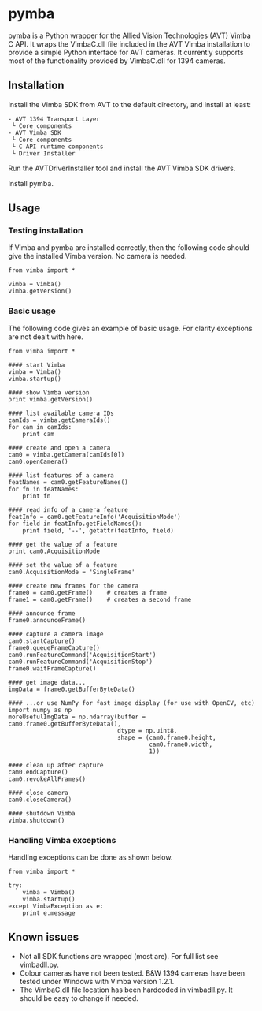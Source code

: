 # pymba

pymba is a Python wrapper for the Allied Vision Technologies (AVT) Vimba C API. It wraps the VimbaC.dll file included in the AVT Vimba installation to provide a simple Python interface for AVT cameras. It currently supports most of the functionality provided by VimbaC.dll for 1394 cameras.

## Installation

Install the Vimba SDK from AVT to the default directory, and install at least:

	- AVT 1394 Transport Layer
	 └ Core components
	- AVT Vimba SDK
	 └ Core components
	 └ C API runtime components
	 └ Driver Installer

Run the AVTDriverInstaller tool and install the AVT Vimba SDK drivers.

Install pymba.

## Usage

### Testing installation 

If Vimba and pymba are installed correctly, then the following code should give the installed Vimba version. No camera is needed.

	from vimba import *
	
	vimba = Vimba()
	vimba.getVersion()
	
### Basic usage

The following code gives an example of basic usage. For clarity exceptions are not dealt with here.

	from vimba import *
	
	#### start Vimba
	vimba = Vimba()
	vimba.startup()
	
	#### show Vimba version
	print vimba.getVersion()
	
	#### list available camera IDs
	camIds = vimba.getCameraIds()
	for cam in camIds:
		print cam
	
	#### create and open a camera
	cam0 = vimba.getCamera(camIds[0])
	cam0.openCamera()
	
	#### list features of a camera
	featNames = cam0.getFeatureNames()
	for fn in featNames:
		print fn
	
	#### read info of a camera feature
	featInfo = cam0.getFeatureInfo('AcquisitionMode')
	for field in featInfo.getFieldNames():
		print field, '--', getattr(featInfo, field)
	
	#### get the value of a feature
	print cam0.AcquisitionMode
	
	#### set the value of a feature
	cam0.AcquisitionMode = 'SingleFrame'
	
	#### create new frames for the camera
	frame0 = cam0.getFrame()	# creates a frame
	frame1 = cam0.getFrame()	# creates a second frame
	
	#### announce frame
	frame0.announceFrame()
	
	#### capture a camera image
	cam0.startCapture()
	frame0.queueFrameCapture()
	cam0.runFeatureCommand('AcquisitionStart')
	cam0.runFeatureCommand('AcquisitionStop')
	frame0.waitFrameCapture()
	
	#### get image data...
	imgData = frame0.getBufferByteData()
	
	#### ...or use NumPy for fast image display (for use with OpenCV, etc)
	import numpy as np
	moreUsefulImgData = np.ndarray(buffer = cam0.frame0.getBufferByteData(),
								   dtype = np.uint8,
								   shape = (cam0.frame0.height,
											cam0.frame0.width,
											1))
	
	#### clean up after capture
	cam0.endCapture()
	cam0.revokeAllFrames()
	
	#### close camera
	cam0.closeCamera()
	
	#### shutdown Vimba	
	vimba.shutdown()
	
	
	


	

### Handling Vimba exceptions

Handling exceptions can be done as shown below.

	from vimba import *

	try:
		vimba = Vimba()
		vimba.startup()
	except VimbaException as e:
		print e.message



## Known issues

* Not all SDK functions are wrapped (most are). For full list see vimbadll.py.
* Colour cameras have not been tested. B&W 1394 cameras have been tested under Windows with Vimba version 1.2.1.
* The VimbaC.dll file location has been hardcoded in vimbadll.py. It should be easy to change if needed.

